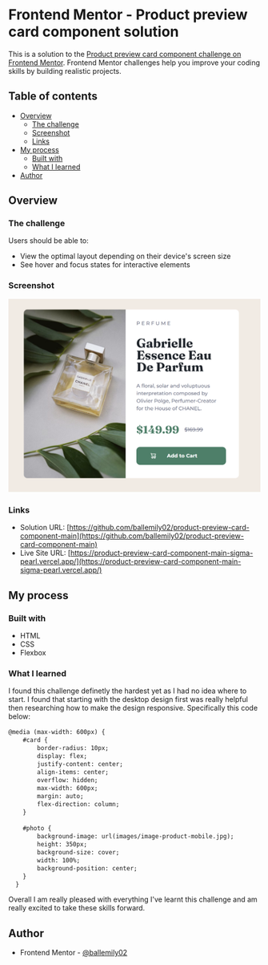 # Frontend Mentor - Product preview card component solution

This is a solution to the [Product preview card component challenge on Frontend Mentor](https://www.frontendmentor.io/challenges/product-preview-card-component-GO7UmttRfa). Frontend Mentor challenges help you improve your coding skills by building realistic projects. 

## Table of contents

- [Overview](#overview)
  - [The challenge](#the-challenge)
  - [Screenshot](#screenshot)
  - [Links](#links)
- [My process](#my-process)
  - [Built with](#built-with)
  - [What I learned](#what-i-learned)
- [Author](#author)

## Overview

### The challenge

Users should be able to:

- View the optimal layout depending on their device's screen size
- See hover and focus states for interactive elements

### Screenshot

![](./screenshot.png)

### Links

- Solution URL: [https://github.com/ballemily02/product-preview-card-component-main](https://github.com/ballemily02/product-preview-card-component-main)
- Live Site URL: [https://product-preview-card-component-main-sigma-pearl.vercel.app/](https://product-preview-card-component-main-sigma-pearl.vercel.app/)

## My process

### Built with

- HTML
- CSS 
- Flexbox

### What I learned

I found this challenge definetly the hardest yet as I had no idea where to start. I found that starting with the desktop design first was really helpful then researching how to make the design responsive. Specifically this code below:

```
@media (max-width: 600px) {
    #card {
        border-radius: 10px;
        display: flex;
        justify-content: center;
        align-items: center;
        overflow: hidden;
        max-width: 600px;
        margin: auto;
        flex-direction: column;
    }

    #photo {
        background-image: url(images/image-product-mobile.jpg);
        height: 350px;
        background-size: cover;
        width: 100%;
        background-position: center;
    }
  }

```

Overall I am really pleased with everything I've learnt this challenge and am really excited to take these skills forward.

## Author

- Frontend Mentor - [@ballemily02](https://www.frontendmentor.io/profile/ballemily02)


